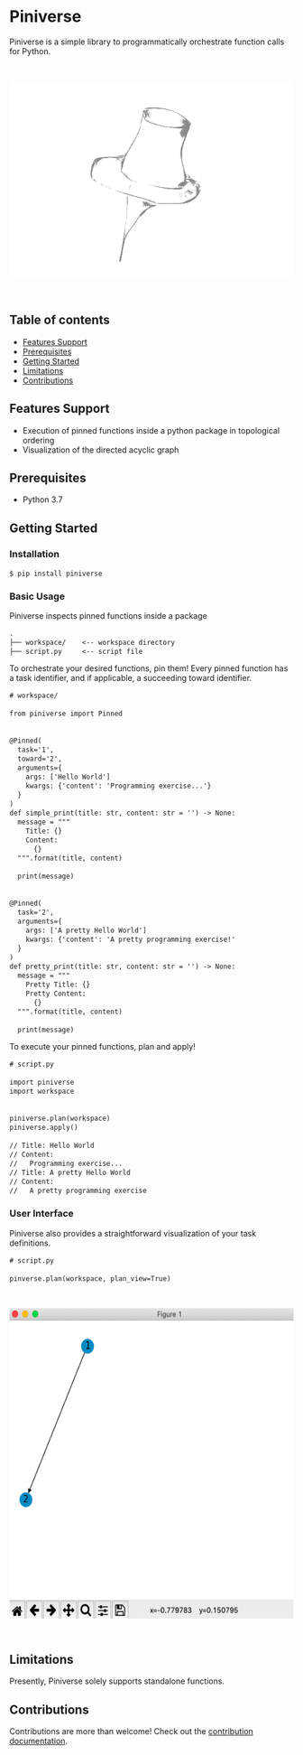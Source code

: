 # Piniverse

Piniverse is a simple library to programmatically orchestrate function calls for Python. 

<br>
  <p align="center">
    <img src="docs/static/pin.png" height="350" width="600" align="center">
  </p>
<br>

Table of contents
---------------

- [Features Support](#features-support)
- [Prerequisites](#prerequisites)
- [Getting Started](#getting-started)
- [Limitations](#limitations)
- [Contributions](#contributions)

Features Support 
---------------

* Execution of pinned functions inside a python package in topological ordering
* Visualization of the directed acyclic graph

Prerequisites 
---------------

* Python 3.7

Getting Started
---------------

### Installation

```
$ pip install piniverse
```

### Basic Usage

Piniverse inspects pinned functions inside a package

```
.
├── workspace/    <-- workspace directory
├── script.py     <-- script file

```

To orchestrate your desired functions, pin them! Every pinned function has a task identifier, and if applicable, a succeeding toward identifier.

```
# workspace/

from piniverse import Pinned


@Pinned(
  task='1',
  toward='2', 
  arguments={
    args: ['Hello World']
    kwargs: {'content': 'Programming exercise...'}
  }
)
def simple_print(title: str, content: str = '') -> None:
  message = """
    Title: {}
    Content: 
      {}
  """.format(title, content)
  
  print(message)


@Pinned(
  task='2',
  arguments={
    args: ['A pretty Hello World']
    kwargs: {'content': 'A pretty programming exercise!'
  }
)
def pretty_print(title: str, content: str = '') -> None:
  message = """
    Pretty Title: {}
    Pretty Content: 
      {}
  """.format(title, content)

  print(message)

```

To execute your pinned functions, plan and apply!

```
# script.py

import piniverse
import workspace


piniverse.plan(workspace)
piniverse.apply()

// Title: Hello World
// Content: 
//   Programming exercise...
// Title: A pretty Hello World
// Content:
//   A pretty programming exercise
```

### User Interface

Piniverse also provides a straightforward visualization of your task definitions. 

```
# script.py

pinverse.plan(workspace, plan_view=True)
```

<br>
  <p align="center">
    <img src="docs/static/visual.png" height="550" width="750" align="center">
  </p>
<br>

Limitations 
---------------

Presently, Piniverse solely supports standalone functions.

Contributions 
---------------

Contributions are more than welcome! Check out the [contribution documentation](https://github.com/hzhao19/piniverse/blob/master/CONTRIBUTIONS.rst).
